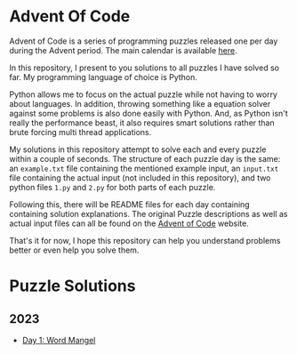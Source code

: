 # Advent Of Code
Advent of Code is a series of programming puzzles released one per day during the Advent period.
The main calendar is available [here](https://adventofcode.com/).

In this repository, I present to you solutions to all puzzles I have solved so far.
My programming language of choice is Python.

Python allows me to focus on the actual puzzle while not having to worry about languages.
In addition, throwing something like a equation solver against some problems is also done easily with Python.
And, as Python isn't really the performance beast, it also requires smart solutions rather than brute forcing multi thread applications.

My solutions in this repository attempt to solve each and every puzzle within a couple of seconds.
The structure of each puzzle day is the same: an `example.txt` file containing the mentioned example input, an `input.txt` file containing the actual input (not included in this repository), and two python files `1.py` and `2.py` for both parts of each puzzle.

Following this, there will be README files for each day containing containing solution explanations.
The original Puzzle descriptions as well as actual input files can all be found on the [Advent of Code](https://adventofcode.com/) website.

That's it for now, I hope this repository can help you understand problems better or even help you solve them.

# Puzzle Solutions
## 2023
- [Day 1: Word Mangel](2023/01/README.md)